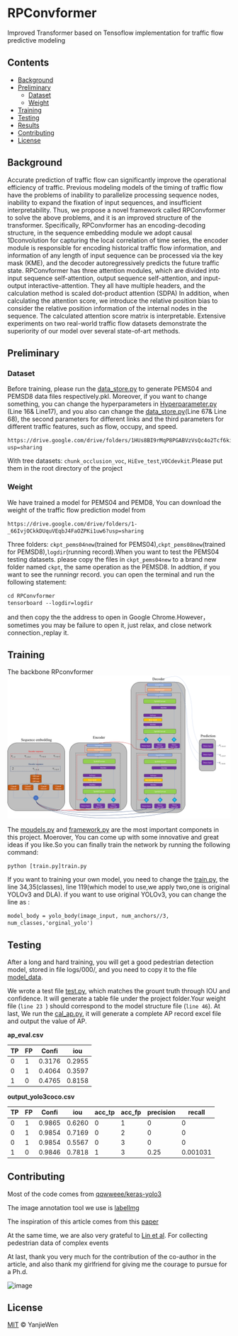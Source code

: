 # RPConvformer
Improved Transformer based on Tensoflow implementation for traffic flow predictive modeling


## Contents

- [Background](#background)
- [Preliminary](#preliminary)
	- [Dataset](#dataset)
	- [Weight](#weight)
- [Training](#training)
- [Testing](#testing)
- [Results](#results)
- [Contributing](#contributing)
- [License](#license)

## Background

  Accurate prediction of traffic flow can significantly improve the operational efficiency of traffic.
  Previous modeling models of the timing of traffic flow have the problems of inability to parallelize processing sequence nodes, inability to expand the fixation of input sequences, and insufficient interpretability. 
  Thus, we propose a novel framework called RPConvformer to solve the above problems, and it is an improved structure of the transformer. 
  Specifically, RPConvformer has an encoding-decoding structure, in the sequence embedding module we adopt causal 1Dconvolution for capturing the local correlation of time series, the encoder module is responsible for encoding historical traffic flow information,
  and information of any length of input sequence can be processed via the key mask (KME), and the decoder autoregressively predicts the future traffic state. 
  RPConvformer has three attention modules, which are divided into input sequence self-attention, output sequence self-attention, and input-output interactive-attention. They all have multiple headers, and the calculation method is scaled dot-product attention (SDPA) In addition, when calculating the attention score, we introduce the relative position bias to consider the relative position information of the internal nodes in the sequence. The calculated attention score matrix is interpretable.
  Extensive experiments on two real-world traffic flow datasets demonstrate the superiority of our model over several state-of-art methods.
## Preliminary

### Dataset

Before training, please run the [data_store.py](data_store.py) to generate PEMS04 and PEMSD8 data files respectively.pkl.
Moreover, if you want to change something, you can change the hyperparameters in [Hyperparameter.py](Hyperparameter.py) (Line 16& Line17), and you also
can change the [data_store.py](data_store.py)(Line 67& Line 68), the second parameters for different links and the third parameters for different traffic features,
such as flow, occupy, and speed.
```
https://drive.google.com/drive/folders/1HUs8BI9rMqP8PGABVzVsQc4o2Tcf6ki2?usp=sharing
```
With tree datasets: `chunk_occlusion_voc`, `HiEve_test`,`VOCdevkit`.Please put them in the root directory of the project

### Weight
We have trained a model for PEMS04 and PEMD8, You can download the weight of the traffic flow prediction model from 
```
https://drive.google.com/drive/folders/1-_66IvjOCkkDUquVEqbJ4FaOZPKi1uw6?usp=sharing
```
Three folders: `ckpt_pems04new`(trained for PEMS04),`ckpt_pems08new`(trained for PEMSD8),`logdir`(running record).When you want to test the PEMS04 testing datasets.
please copy the files in `ckpt_pems04new` to a brand new folder named `ckpt`, the same operation as the PEMSD8. In addtion, if you want to see the runningr record.
you can open the terminal and run the following statement:
```
cd RPConvformer
tensorboard --logdir=logdir
```
and then copy the  the address to open in Google Chrome.However，sometimes you may be failure to open it, just relax, and close network connection.,replay it.


## Training
The backbone RPconvformer
![image](pc/strut.png)

The [moudels.py](moudels.py) and [framework.py](framework.py) are the most important componets in this project. Moerover, You can come up with some innovative and great ideas if you like.So you can finally train the network by running the following command:
```
python [train.py]train.py
```


If you want to training your own model, you need to change the [train,py](train.py), the line 34,35(classes), line 119(which model to use,we apply two,one is original YOLOv3 and DLA). if you want to use original YOLOv3, you can change the line  as :
```
model_body = yolo_body(image_input, num_anchors//3, num_classes,'orginal_yolo')
```

## Testing 

After a long and hard training, you will get a good pedestrian detection model, stored in file logs/000/, and you need to copy it to the file [model_data](model_data).

We wrote a test file [test.py](yolo3/test.py), which matches the grount truth through IOU and confidence. It will generate a table file under the project folder.Your weight file (`line 23 `) should correspond to the model structure file (`line 46`). At last, We run the [cal_ap.py](yolo3/cal_ap.py), it will generate a complete AP record excel file and output the value of AP.

**ap_eval.csv**

TP | FP | Confi | iou
----|----|----|----
0 |	1| 0.3176| 0.2955
0 |	1| 0.4064| 0.3597
1 |	0| 0.4765| 0.8158

**output_yolo3coco.csv**

TP | FP | Confi | iou|acc_tp | acc_fp |precision |recall
----|----|----|----|----|----|----|----
0 |	1| 0.9865| 0.6260| 0| 1| 0| 0
0 |	1| 0.9854| 0.7169| 0| 2| 0| 0
0 |	1| 0.9854| 0.5567| 0| 3| 0| 0
1 |	0| 0.9846| 0.7818| 1| 3| 0.25| 0.001031
## Contributing

Most of the code comes from [qqwweee/keras-yolo3](https://github.com/qqwweee/keras-yolo3)

The image annotation tool we use is [labelImg](https://github.com/tzutalin/labelImg)

The inspiration of this article comes from this [paper](https://arxiv.org/abs/1707.06484)

At the same time, we are also very grateful to [Lin et al](https://arxiv.org/abs/2005.04490). For collecting pedestrian data of complex events

At last, thank you very much for the contribution of the co-author in the article, and also thank my girlfriend for giving me the courage to pursue for a Ph.d.


![image](picture/FIG3.png)

## License

[MIT](LICENSE) © YanjieWen

